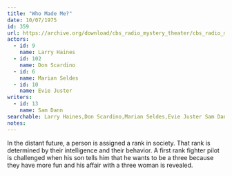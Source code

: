 ```yaml
---
title: "Who Made Me?"
date: 10/07/1975
id: 359
url: https://archive.org/download/cbs_radio_mystery_theater/cbs_radio_mystery_theater-0351-0400.zip/cbs_radio_mystery_theater-0351-0400%2Fcbsrmt_0359_who_made_me.mp3
actors:  
  - id: 9
    name: Larry Haines  
  - id: 102
    name: Don Scardino  
  - id: 6
    name: Marian Seldes  
  - id: 10
    name: Evie Juster
writers:  
  - id: 13
    name: Sam Dann
searchable: Larry Haines,Don Scardino,Marian Seldes,Evie Juster Sam Dann
notes:  
---
```

In the distant future, a person is assigned a rank in society. That rank is determined by their intelligence and their behavior. A first rank fighter pilot is challenged when his son tells him that he wants to be a three because they have more fun and his affair with a three woman is revealed.